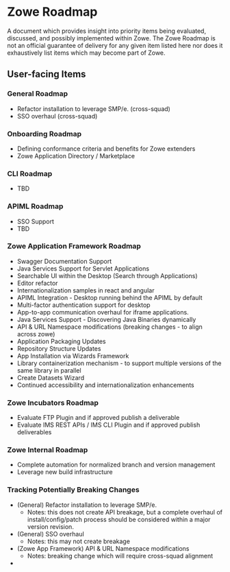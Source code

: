 # Zowe Roadmap

A document which provides insight into priority items being evaluated, discussed, and possibly implemented within Zowe. The Zowe Roadmap is not an official guarantee of delivery for any given item listed here nor does it exhaustively list items which may become part of Zowe.

## User-facing Items

### General Roadmap
* Refactor installation to leverage SMP/e. (cross-squad)
* SSO overhaul (cross-squad)

### Onboarding Roadmap
* Defining conformance criteria and benefits for Zowe extenders
* Zowe Application Directory / Marketplace

### CLI Roadmap
* TBD

### APIML Roadmap
* SSO Support
* TBD

### Zowe Application Framework Roadmap
* Swagger Documentation Support
* Java Services Support for Servlet Applications
* Searchable UI within the Desktop (Search through Applications)
* Editor refactor
* Internationalization samples in react and angular
* APIML Integration - Desktop running behind the APIML by default
* Multi-factor authentication support for desktop
* App-to-app communication overhaul for iframe applications.
* Java Services Support - Discovering Java Binaries dynamically
* API & URL Namespace modifications (breaking changes - to align across zowe)
* Application Packaging Updates
* Repository Structure Updates
* App Installation via Wizards Framework
* Library containerization mechanism - to support multiple versions of the same library in parallel
* Create Datasets Wizard
* Continued accessibility and internationalization enhancements

### Zowe Incubators Roadmap
* Evaluate FTP Plugin and if approved publish a deliverable
* Evaluate IMS REST APIs / IMS CLI Plugin and if approved publish deliverables

### Zowe Internal Roadmap
* Complete automation for normalized branch and version management
* Leverage new build infrastructure

### Tracking Potentially Breaking Changes
* (General) Refactor installation to leverage SMP/e. 
    - Notes: this does not create API breakage, but a complete overhaul of install/config/patch process should be considered within a major version revision.
* (General) SSO overhaul 
    - Notes: this may not create breakage
* (Zowe App Framework) API & URL Namespace modifications
    - Notes: breaking change which will require cross-squad alignment
* 
